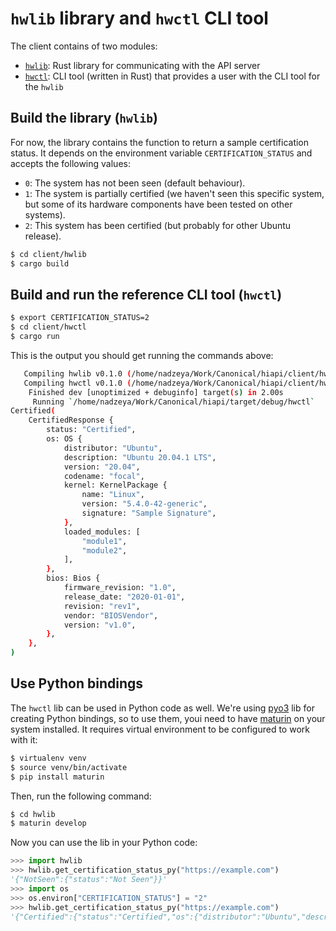 # `hwlib` library and `hwctl` CLI tool

The client contains of two modules:

* [`hwlib`](./hwlib): Rust library for communicating with the API server
* [`hwctl`](./hwctl): CLI tool (written in Rust) that provides a user with the CLI tool for the `hwlib`


## Build the library (`hwlib`)

For now, the library contains the function to return a sample certification status. It depends on the environment variable `CERTIFICATION_STATUS` and accepts the following values:

* `0`: The system has not been seen (default behaviour).
* `1`: The system is partially certified (we haven't seen this specific system, but some of its hardware components have been tested on other systems).
* `2`: This system has been certified (but probably for other Ubuntu release).

```bash
$ cd client/hwlib
$ cargo build
```

## Build and run the reference CLI tool (`hwctl`)

```bash
$ export CERTIFICATION_STATUS=2
$ cd client/hwctl
$ cargo run
```

This is the output you should get running the commands above:

```bash
   Compiling hwlib v0.1.0 (/home/nadzeya/Work/Canonical/hiapi/client/hwlib)
   Compiling hwctl v0.1.0 (/home/nadzeya/Work/Canonical/hiapi/client/hwctl)
    Finished dev [unoptimized + debuginfo] target(s) in 2.00s
     Running `/home/nadzeya/Work/Canonical/hiapi/target/debug/hwctl`
Certified(
    CertifiedResponse {
        status: "Certified",
        os: OS {
            distributor: "Ubuntu",
            description: "Ubuntu 20.04.1 LTS",
            version: "20.04",
            codename: "focal",
            kernel: KernelPackage {
                name: "Linux",
                version: "5.4.0-42-generic",
                signature: "Sample Signature",
            },
            loaded_modules: [
                "module1",
                "module2",
            ],
        },
        bios: Bios {
            firmware_revision: "1.0",
            release_date: "2020-01-01",
            revision: "rev1",
            vendor: "BIOSVendor",
            version: "v1.0",
        },
    },
)
```


## Use Python bindings

The `hwctl` lib can be used in Python code as well. We're using [pyo3](https://github.com/PyO3/pyo3) lib for creating Python bindings, so to use them, youi need to have [maturin](https://github.com/PyO3/maturin) on your system installed. It requires virtual environment to be configured to work with it:

```bash
$ virtualenv venv
$ source venv/bin/activate
$ pip install maturin
```

Then, run the following command:

```bash
$ cd hwlib
$ maturin develop
```

Now you can use the lib in your Python code:

```python
>>> import hwlib
>>> hwlib.get_certification_status_py("https://example.com")
'{"NotSeen":{"status":"Not Seen"}}'
>>> import os
>>> os.environ["CERTIFICATION_STATUS"] = "2"
>>> hwlib.get_certification_status_py("https://example.com")
'{"Certified":{"status":"Certified","os":{"distributor":"Ubuntu","description":"Ubuntu 20.04.1 LTS","version":"20.04","codename":"focal","kernel":{"name":"Linux","version":"5.4.0-42-generic","signature":"Sample Signature"},"loaded_modules":["module1","module2"]},"bios":{"firmware_revision":"1.0","release_date":"2020-01-01","revision":"rev1","vendor":"BIOSVendor","version":"v1.0"}}}'
```

